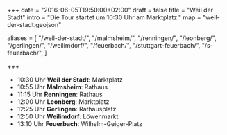 +++
date = "2016-06-05T19:50:00+02:00"
draft = false
title = "Weil der Stadt"
intro = "Die Tour startet um 10:30 Uhr am Marktplatz."
map = "weil-der-stadt.geojson"

aliases = [
    "/weil-der-stadt/",
    "/malmsheim/",
    "/renningen/",
    "/leonberg/",
    "/gerlingen/",
    "/weilimdorf/",
    "/feuerbach/",
    "/stuttgart-feuerbach/",
    "/s-feuerbach/",
]

+++


- 10:30 Uhr **Weil der Stadt**: Marktplatz
- 10:55 Uhr **Malmsheim**: Rathaus
- 11:15 Uhr **Renningen**: Rathaus
- 12:00 Uhr **Leonberg**: Marktplatz
- 12:25 Uhr **Gerlingen**: Rathausplatz
- 12:50 Uhr **Weilimdorf**: Löwenmarkt
- 13:10 Uhr **Feuerbach**: Wilhelm-Geiger-Platz
